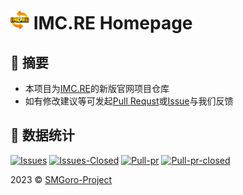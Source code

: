 # <img alt="IMC.RE-LOGO" width="30" src="https://raw.githubusercontent.com/SMGoro-Project/homepage/main/assets/img/favicon/favicon.png" /> IMC.RE Homepage

## 💬 摘要

* 本项目为[IMC.RE](https://imc.re)的新版官网项目仓库
* 如有修改建议等可发起[Pull Requst](https://github.com/SMGoro-Project/homepage/pulls)或[Issue](https://github.com/SMGoro-Project/homepage/issues)与我们反馈

🎨  数据统计
---

[![Issues](https://img.shields.io/github/issues/SMGoro-Project/homepage?style=flat-square)](https://github.com/SMGoro-Project/homepage/issues)
[![Issues-Closed](https://img.shields.io/github/issues-closed/SMGoro-Project/homepage?style=flat-square)](https://github.com/SMGoro-Project/homepage/issues?q=is%3Aissue+is%3Aclosed)
[![Pull-pr](https://img.shields.io/github/issues-pr/SMGoro-Project/homepage?style=flat-square)](https://github.com/SMGoro-Project/homepage/pulls)
[![Pull-pr-closed](https://img.shields.io/github/issues-pr-closed/SMGoro-Project/homepage?style=flat-square)](https://github.com/SMGoro-Project/homepage/pulls?q=is%3Apr+is%3Aclosed)

2023 © [SMGoro-Project](https://github.com/SMGoro-Project) 

